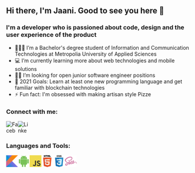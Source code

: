 ## Hi there, I'm Jaani. Good to see you here 👋

### I'm a developer who is passioned about code, design and the user experience of the product
- 👨🏼‍🎓 I’m a Bachelor's degree student of Information and Communication Technologies at Metropolia University of Applied Sciences
- 💻 I’m currently learning more about web technologies and mobile solutions
- 🕵🏼 I’m looking for open junior software engineer positions
- 💪 2021 Goals: Learn at least one new programming language and get familiar with blockchain technologies
- ⚡ Fun fact: I'm obsessed with making artisan style Pizze

### Connect with me:
[<img align="left" alt="Facebook" height="32" width="32" src="https://cdn.jsdelivr.net/npm/simple-icons@v4/icons/facebook.svg" />][facebook]
[<img align="left" alt="LinkedIn" height="32" width="32" src="https://cdn.jsdelivr.net/npm/simple-icons@v4/icons/linkedin.svg" />][linkedin]

<br />
<br />

### Languages and Tools:
<img align="left" alt="Kotlin" height="32" width="32" src="https://raw.githubusercontent.com/github/explore/80688e429a7d4ef2fca1e82350fe8e3517d3494d/topics/kotlin/kotlin.png" />
<img align="left" alt="Android" height="32" width="32" src="https://raw.githubusercontent.com/github/explore/80688e429a7d4ef2fca1e82350fe8e3517d3494d/topics/android/android.png" />
<img align="left" alt="Javascript" height="32" width="32" src="https://raw.githubusercontent.com/github/explore/80688e429a7d4ef2fca1e82350fe8e3517d3494d/topics/javascript/javascript.png" />
<img align="left" alt="HTML5" height="32" width="32" src="https://raw.githubusercontent.com/github/explore/80688e429a7d4ef2fca1e82350fe8e3517d3494d/topics/html/html.png" />
<img align="left" alt="CSS" height="32" width="32" src="https://raw.githubusercontent.com/github/explore/80688e429a7d4ef2fca1e82350fe8e3517d3494d/topics/css/css.png" />
<img align="left" alt="Sass" height="32" width="32" src="https://raw.githubusercontent.com/github/explore/80688e429a7d4ef2fca1e82350fe8e3517d3494d/topics/sass/sass.png" />

[facebook]: https://www.facebook.com/jaani.kaukonen.5/
[linkedin]: https://www.linkedin.com/in/jaani-kaukonen-4a75031b9
